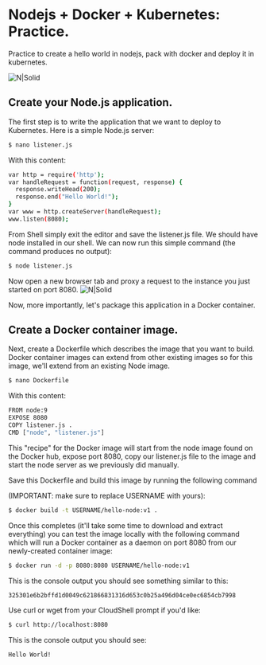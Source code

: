 # Nodejs + Docker + Kubernetes: Practice.

Practice to create a hello world in nodejs, pack with docker and deploy it in kubernetes.

![N|Solid](https://cdn-images-1.medium.com/max/1600/1*gX-N6cHK9p715OUKmNiX5g.jpeg)

## Create your Node.js application.
The first step is to write the application that we want to deploy to Kubernetes. Here is a simple Node.js server:
```sh
$ nano listener.js
```
With this content:
```sh
var http = require('http');
var handleRequest = function(request, response) {
  response.writeHead(200);
  response.end("Hello World!");
}
var www = http.createServer(handleRequest);
www.listen(8080);
```
From Shell simply exit the editor and save the listener.js file. We should have node installed in our shell. We can now run this simple command (the command produces no output):
```sh
$ node listener.js
```
Now open a new browser tab and proxy a request to the instance you just started on port 8080.
![N|Solid](https://developer.okta.com/assets/blog/node-express-typescript/hello-world-8ce4cc2733dea3c91e80a673ddd971c6fa0364bc42305096f4c5aa5a4b837704.jpg)

Now, more importantly, let's package this application in a Docker container.

## Create a Docker container image.
Next, create a Dockerfile which describes the image that you want to build. Docker container images can extend from other existing images so for this image, we'll extend from an existing Node image.
```sh
$ nano Dockerfile
```
With this content:
```sh
FROM node:9
EXPOSE 8080
COPY listener.js .
CMD ["node", "listener.js"]
```
This "recipe" for the Docker image will start from the node image found on the Docker hub, expose port 8080, copy our listener.js file to the image and start the node server as we previously did manually.

Save this Dockerfile and build this image by running the following command

(IMPORTANT: make sure to replace USERNAME with yours):
```sh
$ docker build -t USERNAME/hello-node:v1 .
```
Once this completes (it'll take some time to download and extract everything) you can test the image locally with the following command which will run a Docker container as a daemon on port 8080 from our newly-created container image:
```sh
$ docker run -d -p 8080:8080 USERNAME/hello-node:v1
```
This is the console output you should see something similar to this:
```sh
325301e6b2bffd1d0049c621866831316d653c0b25a496d04ce0ec6854cb7998
```
Use curl or wget from your CloudShell prompt if you'd like:
```sh
$ curl http://localhost:8080
```
This is the console output you should see:
```sh
Hello World!
```

